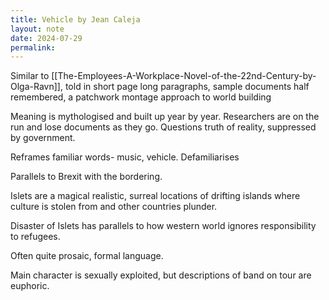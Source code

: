 ```yaml
---
title: Vehicle by Jean Caleja
layout: note
date: 2024-07-29
permalink:
---
```


Similar to [[The-Employees-A-Workplace-Novel-of-the-22nd-Century-by-Olga-Ravn]], told in short page long paragraphs, sample documents half remembered, a patchwork montage approach to world building

Meaning is mythologised and built up year by year. Researchers are on the run and lose documents as they go. Questions truth of reality, suppressed by government.

Reframes familiar words- music, vehicle. Defamiliarises

Parallels to Brexit with the bordering.

Islets are a magical realistic, surreal locations of drifting islands where culture is stolen from and other countries plunder.

Disaster of Islets has parallels to how western world ignores responsibility to refugees.

Often quite prosaic, formal language.

Main character is sexually exploited, but descriptions of band on tour are euphoric.